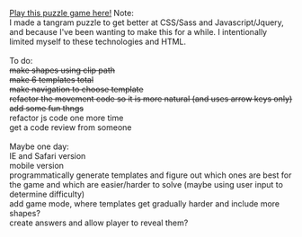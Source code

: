 
<a href="https://lindsim.github.io/tangrams">Play this puzzle game here!</a>
Note: 
<br>
I made a tangram puzzle to get better at CSS/Sass and Javascript/Jquery, and because I've been wanting to make this for a while. I intentionally limited myself to these technologies and HTML. 
<br>
<br>
To do:
  <br><s>make shapes using clip path</s>
  <br><s>make 6 templates total</s>
  <br><s>make navigation to choose template</s>
  <br><s>refactor the movement code so it is more natural (and uses arrow keys only)</s>
  <br><s>add some fun thngs</s>
  <br>refactor js code one more time
  <br>get a code review from someone
<br>
<br>
Maybe one day:
  <br> IE and Safari version
  <br>mobile version
  <br>programmatically generate templates and figure out which ones are best for the game and which are easier/harder to solve (maybe using user input to determine difficulty)
  <br>add game mode, where templates get gradually harder and include more shapes? 
  <br>create answers and allow player to reveal them? 

